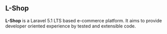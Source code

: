 ## L-Shop

**L-Shop** is a Laravel 5.1 LTS based e-commerce platform. It aims to provide developer oriented experience by tested and extensible code.